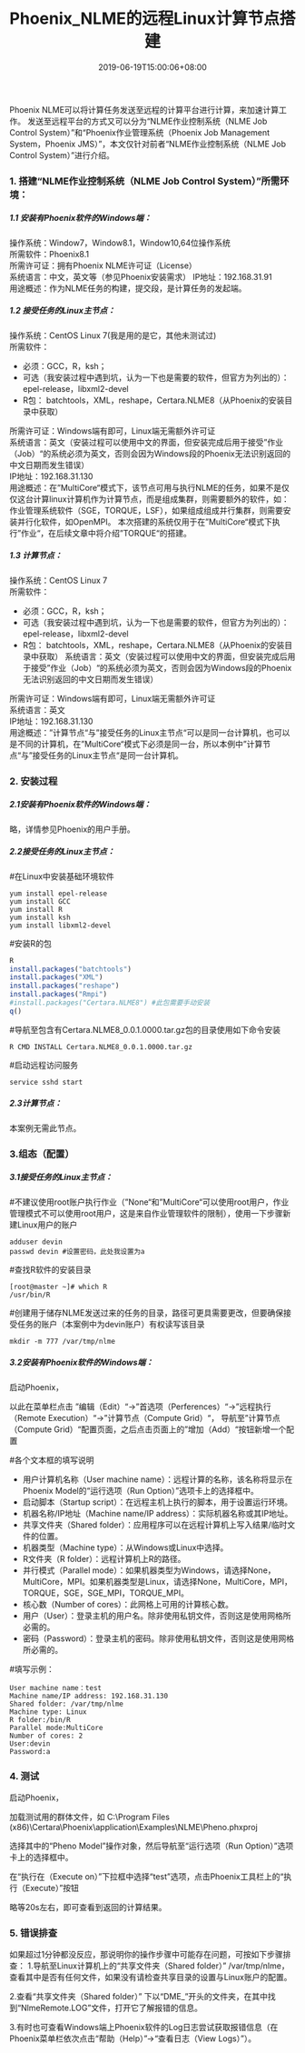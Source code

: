 ﻿---
title: "Phoenix_NLME的远程Linux计算节点搭建"
date: 2019-06-19T15:00:06+08:00
draft: false
---

Phoenix NLME可以将计算任务发送至远程的计算平台进行计算，来加速计算工作。
发送至远程平台的方式又可以分为“NLME作业控制系统（NLME Job Control System）”和“Phoenix作业管理系统（Phoenix Job Management System，Phoenix JMS）”，本文仅针对前者“NLME作业控制系统（NLME Job Control System）”进行介绍。

### 1. 搭建“NLME作业控制系统（NLME Job Control System）”所需环境：

##### 1.1 安装有Phoenix软件的Windows端：  
操作系统：Window7，Window8.1，Window10,64位操作系统  
所需软件：Phoenix8.1  
所需许可证：拥有Phoenix NLME许可证（License）  
系统语言：中文，英文等（参见Phoenix安装需求）
IP地址：192.168.31.91  
用途概述：作为NLME任务的构建，提交段，是计算任务的发起端。  

##### 1.2 接受任务的Linux主节点：
操作系统：CentOS Linux 7(我是用的是它，其他未测试过)  
所需软件： 
 
* 必须：GCC，R，ksh；  
* 可选（我安装过程中遇到坑，认为一下也是需要的软件，但官方为列出的）：epel-release，libxml2-devel
* R包： batchtools，XML，reshape，Certara.NLME8（从Phoenix的安装目录中获取）

所需许可证：Windows端有即可，Linux端无需额外许可证  
系统语言：英文（安装过程可以使用中文的界面，但安装完成后用于接受”作业（Job）“的系统必须为英文，否则会因为Windows段的Phoenix无法识别返回的中文日期而发生错误）  
IP地址：192.168.31.130  
用途概述：在”MultiCore“模式下，该节点可用与执行NLME的任务，如果不是仅仅这台计算linux计算机作为计算节点，而是组成集群，则需要额外的软件，如：作业管理系统软件（SGE，TORQUE，LSF），如果组成组成并行集群，则需要安装并行化软件，如OpenMPI。
本次搭建的系统仅用于在”MultiCore“模式下执行”作业“，在后续文章中将介绍”TORQUE“的搭建。

##### 1.3 计算节点：
操作系统：CentOS Linux 7  
所需软件：  
 
* 必须：GCC，R，ksh；  
* 可选（我安装过程中遇到坑，认为一下也是需要的软件，但官方为列出的）：epel-release，libxml2-devel
* R包： batchtools，XML，reshape，Certara.NLME8（从Phoenix的安装目录中获取）
系统语言：英文（安装过程可以使用中文的界面，但安装完成后用于接受”作业（Job）“的系统必须为英文，否则会因为Windows段的Phoenix无法识别返回的中文日期而发生错误）

所需许可证：Windows端有即可，Linux端无需额外许可证  
系统语言：英文  
IP地址：192.168.31.130  
用途概述：”计算节点“与”接受任务的Linux主节点“可以是同一台计算机，也可以是不同的计算机，在”MultiCore“模式下必须是同一台，所以本例中”计算节点“与”接受任务的Linux主节点“是同一台计算机。

### 2. 安装过程

##### 2.1安装有Phoenix软件的Windows端：
略，详情参见Phoenix的用户手册。

##### 2.2接受任务的Linux主节点：
#在Linux中安装基础环境软件
```linux
yum install epel-release
yum install GCC
yum install R
yum install ksh
yum install libxml2-devel
```

#安装R的包
```r
R
install.packages("batchtools")
install.packages("XML")
install.packages("reshape")
install.packages("Rmpi")
#install.packages("Certara.NLME8") #此包需要手动安装
q()
```

#导航至包含有Certara.NLME8_0.0.1.0000.tar.gz包的目录使用如下命令安装
```linux
R CMD INSTALL Certara.NLME8_0.0.1.0000.tar.gz
```

#启动远程访问服务
```linux
service sshd start
```

##### 2.3计算节点：
本案例无需此节点。

### 3.组态（配置）
##### 3.1接受任务的Linux主节点：
#不建议使用root账户执行作业（”None“和”MultiCore“可以使用root用户，作业管理模式不可以使用root用户，这是来自作业管理软件的限制），使用一下步骤新建Linux用户的账户
```linux
adduser devin
passwd devin #设置密码，此处我设置为a
```

#查找R软件的安装目录
```linux
[root@master ~]# which R
/usr/bin/R
```

#创建用于储存NLME发送过来的任务的目录，路径可更具需要更改，但要确保接受任务的账户（本案例中为devin账户）有权读写该目录
```linux
mkdir -m 777 /var/tmp/nlme
```

##### 3.2安装有Phoenix软件的Windows端：
启动Phoenix，

以此在菜单栏点击
”编辑（Edit）“→”首选项（Perferences）“→”远程执行（Remote Execution）“→”计算节点（Compute Grid）“，
导航至”计算节点（Compute Grid）“配置页面，之后点击页面上的”增加（Add）“按钮新增一个配置

#各个文本框的填写说明

* 用户计算机名称（User machine name）：远程计算的名称，该名称将显示在Phoenix Model的“运行选项（Run Option）”选项卡上的选择框中。
* 启动脚本（Startup script）：在远程主机上执行的脚本，用于设置运行环境。
* 机器名称/IP地址（Machine name/IP address）：实际机器名称或其IP地址。
* 共享文件夹（Shared folder）：应用程序可以在远程计算机上写入结果/临时文件的位置。
* 机器类型（Machine type）：从Windows或Linux中选择。
* R文件夹（R folder）：远程计算机上R的路径。
* 并行模式（Parallel mode）：如果机器类型为Windows，请选择None，MultiCore，MPI。如果机器类型是Linux，请选择None，MultiCore，MPI，TORQUE，SGE，SGE_MPI，TORQUE_MPI。
* 核心数（Number of cores）：此网格上可用的计算核心数。
* 用户（User）：登录主机的用户名。除非使用私钥文件，否则这是使用网格所必需的。
* 密码（Password）：登录主机的密码。除非使用私钥文件，否则这是使用网格所必需的。

#填写示例：
```zhushi
User machine name：test
Machine name/IP address: 192.168.31.130
Shared folder: /var/tmp/nlme
Machine type: Linux
R folder:/bin/R
Parallel mode:MultiCore
Number of cores: 2
User:devin
Password:a
```

### 4. 测试
启动Phoenix，

加载测试用的群体文件，如
C:\Program Files (x86)\Certara\Phoenix\application\Examples\NLME\Pheno.phxproj

选择其中的“Pheno Model”操作对象，然后导航至“运行选项（Run Option）”选项卡上的选择框中。

在“执行在（Execute on）”下拉框中选择“test”选项，点击Phoenix工具栏上的“执行（Execute）”按钮

略等20s左右，即可查看到返回的计算结果。

### 5. 错误排查
如果超过1分钟都没反应，那说明你的操作步骤中可能存在问题，可按如下步骤排查：
1.导航至Linux计算机上的“共享文件夹（Shared folder）” /var/tmp/nlme，查看其中是否有任何文件，如果没有请检查共享目录的设置与Linux账户的配置。

2.查看“共享文件夹（Shared folder）” 下以“DME_”开头的文件夹，在其中找到“NlmeRemote.LOG”文件，打开它了解报错的信息。

3.有时也可查看Windows端上Phoenix软件的Log日志尝试获取报错信息（在Phoenix菜单栏依次点击“帮助（Help）”→“查看日志（View Logs）”）。